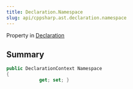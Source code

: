 ```yaml
---
title: Declaration.Namespace
slug: api/cppsharp.ast.declaration.namespace
---
```

Property in [Declaration](/api/cppsharp/ast/declaration)

## Summary



```csharp
public DeclarationContext Namespace
{
            get; set; }
```

